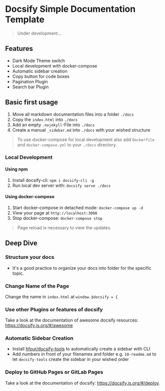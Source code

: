 # Docsify Simple Documentation Template

> Under development...

## Features
- Dark Mode Theme switch
- Local development with docker-compose
- Automatic sidebar creation
- Copy button for code boxes
- Pagination Plugin
- Search bar Plugin

## Basic first usage
1. Move all markdown documentation files into a folder `./docs`
1. Copy the `index.html` into `./docs`
1. Add an empty `.nojekyll`-File into `./docs`
1. Create a manual `_sidebar.md` into `./docs` with your wished structure

> To use docker-compose for local development also add `Dockerfile` and  `docker-compose.yml` to your `./docs` directory.

### Local Development
#### Using npm
1. Install docsify-cli: `npm i docsify-cli -g`
1. Run local dev server with: `docsify serve ./docs`

#### Using docker-compose
1. Start docker-compose in detached mode: `docker-compose up -d`
2. View your page at `http://localhost:3000`
3. Stop docker-compose: `docker-compose stop`

> Page reload is necessary to view the updates.

## Deep Dive
### Structure your docs
- It's a good practice to organize your docs into folder for the specific topic.

### Change Name of the Page
Change the name in `index.html` at `window.$docsify = {`

### Use other Plugins or features of docsify
Take a look at the documentation of awesome docsify resources: https://docsify.js.org/#/awesome

### Automatic Sidebar Creation
- Install [hfour/docsify-tools](https://github.com/hfour/docsify-tools) to automatically create a sidebar with CLI
- Add numbers in front of your filenames and folder e.g. `10-readme.md` to let `docsify-tools` create the sidebar in your wished order

### Deploy to GitHub Pages or GitLab Pages
Take a look at the documentation of docsify: https://docsify.js.org/#/deploy.
